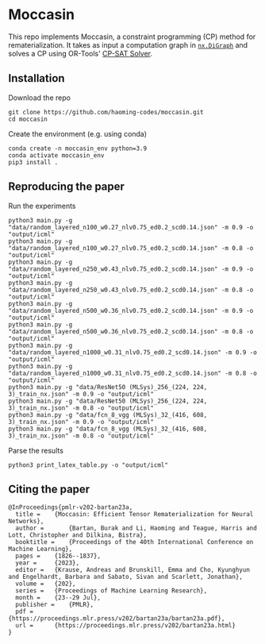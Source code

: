 # Moccasin

This repo implements Moccasin, a constraint programming (CP) method for rematerialization.
It takes as input a computation graph in [`nx.DiGraph`](https://networkx.org/documentation/stable/reference/classes/digraph.html)
and solves a CP using OR-Tools' [CP-SAT Solver](https://developers.google.com/optimization/cp/cp_solver).

## Installation

Download the repo
```
git clone https://github.com/haoming-codes/moccasin.git
cd moccasin
```
Create the environment (e.g. using conda)
```
conda create -n moccasin_env python=3.9
conda activate moccasin_env
pip3 install .
```

## Reproducing the paper

Run the experiments
```
python3 main.py -g "data/random_layered_n100_w0.27_nlv0.75_ed0.2_scd0.14.json" -m 0.9 -o "output/icml"
python3 main.py -g "data/random_layered_n100_w0.27_nlv0.75_ed0.2_scd0.14.json" -m 0.8 -o "output/icml"
python3 main.py -g "data/random_layered_n250_w0.43_nlv0.75_ed0.2_scd0.14.json" -m 0.9 -o "output/icml"
python3 main.py -g "data/random_layered_n250_w0.43_nlv0.75_ed0.2_scd0.14.json" -m 0.8 -o "output/icml"
python3 main.py -g "data/random_layered_n500_w0.36_nlv0.75_ed0.2_scd0.14.json" -m 0.9 -o "output/icml"
python3 main.py -g "data/random_layered_n500_w0.36_nlv0.75_ed0.2_scd0.14.json" -m 0.8 -o "output/icml"
python3 main.py -g "data/random_layered_n1000_w0.31_nlv0.75_ed0.2_scd0.14.json" -m 0.9 -o "output/icml"
python3 main.py -g "data/random_layered_n1000_w0.31_nlv0.75_ed0.2_scd0.14.json" -m 0.8 -o "output/icml"
python3 main.py -g "data/ResNet50 (MLSys)_256_(224, 224, 3)_train_nx.json" -m 0.9 -o "output/icml"
python3 main.py -g "data/ResNet50 (MLSys)_256_(224, 224, 3)_train_nx.json" -m 0.8 -o "output/icml"
python3 main.py -g "data/fcn_8_vgg (MLSys)_32_(416, 608, 3)_train_nx.json" -m 0.9 -o "output/icml"
python3 main.py -g "data/fcn_8_vgg (MLSys)_32_(416, 608, 3)_train_nx.json" -m 0.8 -o "output/icml"
```
Parse the results
```
python3 print_latex_table.py -o "output/icml"
```

## Citing the paper
```
@InProceedings{pmlr-v202-bartan23a,
  title = 	 {Moccasin: Efficient Tensor Rematerialization for Neural Networks},
  author =       {Bartan, Burak and Li, Haoming and Teague, Harris and Lott, Christopher and Dilkina, Bistra},
  booktitle = 	 {Proceedings of the 40th International Conference on Machine Learning},
  pages = 	 {1826--1837},
  year = 	 {2023},
  editor = 	 {Krause, Andreas and Brunskill, Emma and Cho, Kyunghyun and Engelhardt, Barbara and Sabato, Sivan and Scarlett, Jonathan},
  volume = 	 {202},
  series = 	 {Proceedings of Machine Learning Research},
  month = 	 {23--29 Jul},
  publisher =    {PMLR},
  pdf = 	 {https://proceedings.mlr.press/v202/bartan23a/bartan23a.pdf},
  url = 	 {https://proceedings.mlr.press/v202/bartan23a.html}
}
```
